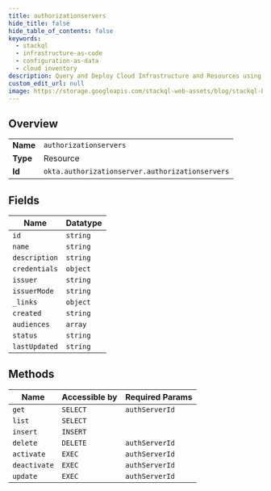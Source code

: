 ```yaml
---
title: authorizationservers
hide_title: false
hide_table_of_contents: false
keywords:
  - stackql
  - infrastructure-as-code
  - configuration-as-data
  - cloud inventory
description: Query and Deploy Cloud Infrastructure and Resources using SQL
custom_edit_url: null
image: https://storage.googleapis.com/stackql-web-assets/blog/stackql-blog-post-featured-image.png
---
```

  
    

## Overview
<table><tbody>
<tr><td><b>Name</b></td><td><code>authorizationservers</code></td></tr>
<tr><td><b>Type</b></td><td>Resource</td></tr>
<tr><td><b>Id</b></td><td><code>okta.authorizationserver.authorizationservers</code></td></tr>
</tbody></table>

## Fields
| Name | Datatype |
| ---- | -------- |
| `id` | `string` |
| `name` | `string` |
| `description` | `string` |
| `credentials` | `object` |
| `issuer` | `string` |
| `issuerMode` | `string` |
| `_links` | `object` |
| `created` | `string` |
| `audiences` | `array` |
| `status` | `string` |
| `lastUpdated` | `string` |
## Methods
| Name | Accessible by | Required Params |
| ---- | ------------- | --------------- |
| `get` | `SELECT` | `authServerId` |
| `list` | `SELECT` |  |
| `insert` | `INSERT` |  |
| `delete` | `DELETE` | `authServerId` |
| `activate` | `EXEC` | `authServerId` |
| `deactivate` | `EXEC` | `authServerId` |
| `update` | `EXEC` | `authServerId` |
